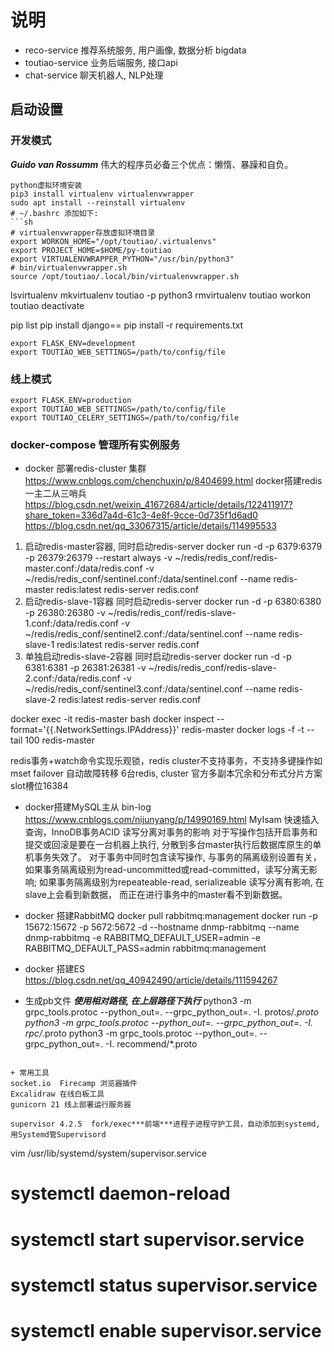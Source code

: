 # 说明
* reco-service 推荐系统服务, 用户画像, 数据分析 bigdata
* toutiao-service 业务后端服务, 接口api
* chat-service 聊天机器人, NLP处理

## 启动设置

### 开发模式
***Guido van Rossumm***
伟大的程序员必备三个优点：懒惰、暴躁和自负。
```shell
python虚拟环境安装
pip3 install virtualenv virtualenvwrapper
sudo apt install --reinstall virtualenv
# ~/.bashrc 添加如下:
```sh
# virtualenvwrapper存放虚拟环境目录
export WORKON_HOME="/opt/toutiao/.virtualenvs"
export PROJECT_HOME=$HOME/py-toutiao
export VIRTUALENVWRAPPER_PYTHON="/usr/bin/python3"
# bin/virtualenvwrapper.sh
source /opt/toutiao/.local/bin/virtualenvwrapper.sh
```
lsvirtualenv
mkvirtualenv toutiao  -p python3
rmvirtualenv toutiao
workon toutiao
deactivate

pip list
pip install django==
pip install -r  requirements.txt 


```shell
export FLASK_ENV=development
export TOUTIAO_WEB_SETTINGS=/path/to/config/file
```

### 线上模式
```shell
export FLASK_ENV=production
export TOUTIAO_WEB_SETTINGS=/path/to/config/file
export TOUTIAO_CELERY_SETTINGS=/path/to/config/file
```

### docker-compose 管理所有实例服务
+ docker 部署redis-cluster 集群
https://www.cnblogs.com/chenchuxin/p/8404699.html
docker搭建redis一主二从三哨兵
https://blog.csdn.net/weixin_41672684/article/details/122411917?share_token=336d7a4d-61c3-4e8f-9cce-0d735f1d6ad0
https://blog.csdn.net/qq_33067315/article/details/114995533

1. 启动redis-master容器, 同时启动redis-server
docker run  -d -p 6379:6379 -p 26379:26379  --restart always  -v ~/redis/redis_conf/redis-master.conf:/data/redis.conf -v ~/redis/redis_conf/sentinel.conf:/data/sentinel.conf --name redis-master redis:latest  redis-server redis.conf
2. 启动redis-slave-1容器 同时启动redis-server
docker run -d -p 6380:6380 -p 26380:26380 -v ~/redis/redis_conf/redis-slave-1.conf:/data/redis.conf -v ~/redis/redis_conf/sentinel2.conf:/data/sentinel.conf --name redis-slave-1 redis:latest redis-server redis.conf
3. 单独启动redis-slave-2容器 同时启动redis-server
docker run -d -p 6381:6381 -p 26381:26381 -v ~/redis/redis_conf/redis-slave-2.conf:/data/redis.conf -v ~/redis/redis_conf/sentinel3.conf:/data/sentinel.conf --name redis-slave-2 redis:latest redis-server redis.conf

docker exec -it redis-master bash
docker inspect --format='{{.NetworkSettings.IPAddress}}'  redis-master
docker logs -f -t --tail 100 redis-master

redis事务+watch命令实现乐观锁，redis cluster不支持事务，不支持多键操作如mset
failover  自动故障转移
6台redis,  cluster
官方多副本冗余和分布式分片方案 slot槽位16384

+ docker搭建MySQL主从  bin-log
https://www.cnblogs.com/nijunyang/p/14990169.html
MyIsam 快速插入查询，InnoDB事务ACID
读写分离对事务的影响
对于写操作包括开启事务和提交或回滚是要在一台机器上执行, 分散到多台master执行后数据库原生的单机事务失效了。
对于事务中同时包含读写操作, 与事务的隔离级别设置有关，如果事务隔离级别为read-uncommitted或read-committed，读写分离无影响;
如果事务隔离级别为repeateable-read, serializeable 读写分离有影响, 在slave上会看到新数据， 而正在进行事务中的master看不到新数据。


+ docker 搭建RabbitMQ
docker pull rabbitmq:management
docker run -p 15672:15672  -p  5672:5672 -d --hostname dnmp-rabbitmq --name dnmp-rabbitmq -e RABBITMQ_DEFAULT_USER=admin -e RABBITMQ_DEFAULT_PASS=admin rabbitmq:management

+ docker 搭建ES
https://blog.csdn.net/qq_40942490/article/details/111594267

+ 生成pb文件  ***使用相对路径, 在上层路径下执行***
python3 -m grpc_tools.protoc --python_out=. --grpc_python_out=. -I.  protos/*.proto
python3 -m grpc_tools.protoc --python_out=. --grpc_python_out=. -I.  rpc/*.proto
python3 -m grpc_tools.protoc --python_out=. --grpc_python_out=. -I.  recommend/*.proto
```

+ 常用工具
socket.io  Firecamp 浏览器插件
Excalidraw 在线白板工具
gunicorn 21 线上部署运行服务器

supervisor 4.2.5  fork/exec***前端***进程子进程守护工具，自动添加到systemd, 用Systemd管Supervisord
```
vim /usr/lib/systemd/system/supervisor.service
# systemctl daemon-reload 
# systemctl start supervisor.service 
# systemctl status supervisor.service 
# systemctl enable supervisor.service

```

